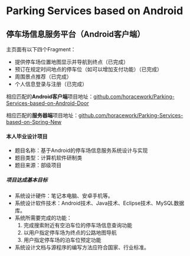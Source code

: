 # Parking Services based on Android

## 停车场信息服务平台（Android客户端）

主页面有以下四个Fragment：

* 提供停车场位置地图显示并导航到终点（已完成）
* 预订在规定时间地点的停车位（如可以增加支付功能）（已完成）
* 周围景点推荐（已完成）
* 个人信息登录与注册（已完成）

相应匹配的**Android客户端**项目地址：[github.com/horacework/Parking-Services-based-on-Android-Door](https://github.com/horacework/Parking-Services-based-on-Android-Door)

相应匹配的**服务器端**项目地址：[github.com/horacework/Parking-Services-based-on-Spring-New](https://github.com/horacework/Parking-Services-based-on-Spring-New)

#### 本人毕业设计项目

* 题目名称：基于Android的停车场信息服务系统设计与实现
* 题目类型：计算机软件研制类
* 题目来源：部级项目

##### 项目达成基本目标

* 系统设计硬件：笔记本电脑、安卓手机等。
* 系统设计软件技术：Android技术、Java技术、Eclipse技术、MySQL数据库。
* 系统所需要完成的功能：
    1. 完成搜索附近有空泊车位的停车场信息查询功能
    2. 以用户指定停车场为终点的公路地图导航
    3. 用户指定停车场的泊车位预定功能
* 系统设计文档与源程序的编写方法应符合国家、行业标准。